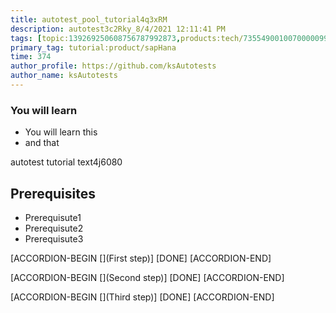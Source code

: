 ```yaml
---
title: autotest_pool_tutorial4q3xRM
description: autotest3c2Rky_8/4/2021 12:11:41 PM
tags: [topic:139269250608756787992873,products:tech/73554900100700000996,tutorial:experience/advanced]
primary_tag: tutorial:product/sapHana
time: 374
author_profile: https://github.com/ksAutotests
author_name: ksAutotests
---
```

### You will learn
- You will learn this
- and that

autotest tutorial text4j6080

## Prerequisites
- Prerequisute1
- Prerequisute2
- Prerequisute3

[ACCORDION-BEGIN [](First step)]
[DONE]
[ACCORDION-END]

[ACCORDION-BEGIN [](Second step)]
[DONE]
[ACCORDION-END]

[ACCORDION-BEGIN [](Third step)]
[DONE]
[ACCORDION-END]


